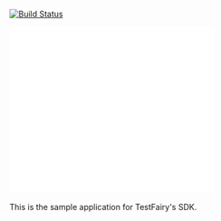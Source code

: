 [![Build Status](https://travis-ci.org/testfairy/draw-me-a-fairy.svg?branch=master)](https://travis-ci.org/testfairy/draw-me-a-fairy)

<img src="app/src/main/res/drawable-mdpi/app_logo.png" alt style="width: 360px; background-color: red;" />

This is the sample application for TestFairy's SDK.

